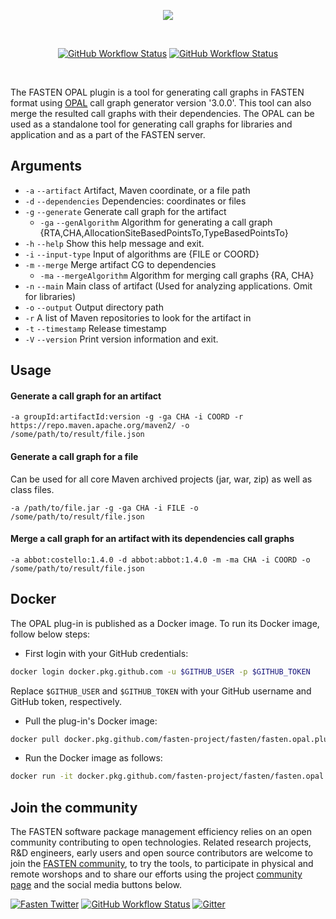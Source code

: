 <p align="center">
    <img src="https://user-images.githubusercontent.com/45048351/89277641-c5592100-d64d-11ea-963e-3d10e8efd7b3.jpg">
</p>
<br/>
<p align="center">
    <a href="https://github.com/fasten-project/fasten/actions">
        <img src="https://img.shields.io/github/workflow/status/fasten-project/fasten/Java%20CI?logo=GitHub%20Actions&logoColor=white&style=for-the-badge" alt="GitHub Workflow Status"/></a>
    <!-- Here should be a link to Maven repo and version should be pulled from there. -->
    <a href="https://github.com/fasten-project/fasten/">
                <img src="https://img.shields.io/maven-central/v/fasten/opal?label=version&logo=Apache%20Maven&style=for-the-badge" alt="GitHub Workflow Status" /></a>
</p>
<br/>

The FASTEN OPAL plugin is a tool for generating call graphs in FASTEN format using [OPAL](https://www.opal-project.de/) call graph generator version '3.0.0'. This tool can also merge the resulted call graphs with their dependencies. The OPAL can be used as a standalone tool for generating call graphs for libraries and application and as a part of the FASTEN server.

## Arguments
- `-a` `--artifact` Artifact, Maven coordinate, or a file path
- `-d` `--dependencies` Dependencies: coordinates or files
- `-g` `--generate` Generate call graph for the artifact
    - `-ga` `--genAlgorithm` Algorithm for generating a call graph {RTA,CHA,AllocationSiteBasedPointsTo,TypeBasedPointsTo}
- `-h` `--help` Show this help message and exit.
- `-i` `--input-type` Input of algorithms are {FILE or COORD}
- `-m` `--merge` Merge artifact CG to dependencies
    - `-ma` `--mergeAlgorithm` Algorithm for merging call graphs {RA, CHA}
- `-n` `--main` Main class of artifact (Used for analyzing applications. Omit for libraries)
- `-o` `--output` Output directory path
- `-r` A list of Maven repositories to look for the artifact in
- `-t` `--timestamp` Release timestamp
- `-V` `--version` Print version information and exit.

## Usage 

#### Generate a call graph for an artifact
```shell script
-a groupId:artifactId:version -g -ga CHA -i COORD -r https://repo.maven.apache.org/maven2/ -o /some/path/to/result/file.json
```

#### Generate a call graph for a file
Can be used for all core Maven archived projects (jar, war, zip) as well as class files.
```shell script
-a /path/to/file.jar -g -ga CHA -i FILE -o /some/path/to/result/file.json
```

#### Merge a call graph for an artifact with its dependencies call graphs
```shell script
-a abbot:costello:1.4.0 -d abbot:abbot:1.4.0 -m -ma CHA -i COORD -o /some/path/to/result/file.json
```

## Docker
The OPAL plug-in is published as a Docker image. To run its Docker image, follow below steps:

- First login with your GitHub credentials:
```bash
docker login docker.pkg.github.com -u $GITHUB_USER -p $GITHUB_TOKEN
```
Replace `$GITHUB_USER` and `$GITHUB_TOKEN` with your GitHub username and GitHub token, respectively.

- Pull the plug-in's Docker image:
```bash
docker pull docker.pkg.github.com/fasten-project/fasten/fasten.opal.plugin:latest
```
- Run the Docker image as follows:
```bash
docker run -it docker.pkg.github.com/fasten-project/fasten/fasten.opal.plugin -a abbot:costello:1.4.0 -g -ga CHA -m COORD -o cg.json
```

## Join the community

The FASTEN software package management efficiency relies on an open community contributing to open technologies. Related research projects, R&D engineers, early users and open source contributors are welcome to join the [FASTEN community](https://www.fasten-project.eu/view/Main/Community), to try the tools, to participate in physical and remote worshops and to share our efforts using the project [community page](https://www.fasten-project.eu/view/Main/Community) and the social media buttons below.  
<p>
    <a href="http://www.twitter.com/FastenProject">
        <img src="https://img.shields.io/badge/%20-Twitter-%231DA1F2?logo=Twitter&style=for-the-badge&logoColor=white"  alt="Fasten Twitter" /></a>
    <a href="http://www.slideshare.net/FastenProject">
                <img src="https://img.shields.io/badge/%20-SlideShare-%230077B5?logo=slideshare&style=for-the-badge&logoColor=white" alt="GitHub Workflow Status" /></a>
    <a href="http://www.linkedin.com/groups?gid=12172959">
            <img src="https://img.shields.io/badge/%20-LinkedIn-%232867B2?logo=linkedin&style=for-the-badge&logoColor=white" alt="Gitter" /></a>
</p>
